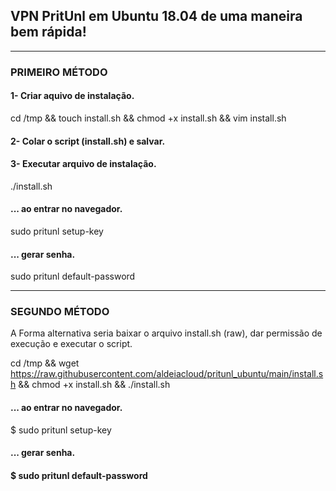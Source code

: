 <h2>VPN PritUnl em Ubuntu 18.04 de uma maneira bem rápida!</h2>

-------------------------------------------------------------------------------------
<h3>PRIMEIRO MÉTODO</h3> 


<h4>1- Criar aquivo de instalação.</h4>

cd /tmp && touch install.sh && chmod +x install.sh && vim install.sh


<h4>2- Colar o script (install.sh) e salvar.</h4>


<h4>3- Executar arquivo de instalação.</h4>

./install.sh


<h4>... ao entrar no navegador.</h4>

sudo pritunl setup-key


<h4>... gerar senha.</h4>

sudo pritunl default-password

-------------------------------------------------------------------------------------
<h3>SEGUNDO MÉTODO</h3> 

A Forma alternativa seria baixar o arquivo install.sh (raw), dar permissão de execução e executar o script.

cd /tmp && wget https://raw.githubusercontent.com/aldeiacloud/pritunl_ubuntu/main/install.sh && chmod +x install.sh && ./install.sh


<h4>... ao entrar no navegador.</h4>
 
$ sudo pritunl setup-key


<h4>... gerar senha.<h4>

$ sudo pritunl default-password
